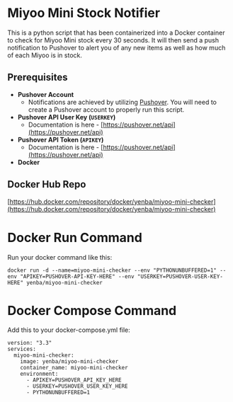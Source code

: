 # Miyoo Mini Stock Notifier

This is a python script that has been containerized into a Docker container to check for Miyoo Mini stock every 30 seconds. It will then send a push notification to Pushover to alert you of any new items as well as how much of each Miyoo is in stock.

## Prerequisites

- **Pushover Account**
    - Notifications are achieved by utilizing [Pushover](https://pushover.net/). You will need to create a Pushover account to properly run this script.
- **Pushover API User Key (`USERKEY`)**
    - Documentation is here - [https://pushover.net/api](https://pushover.net/api)
- **Pushover API Token (`APIKEY`)**
    - Documentation is here - [https://pushover.net/api](https://pushover.net/api)
- **Docker**

## Docker Hub Repo

[https://hub.docker.com/repository/docker/yenba/miyoo-mini-checker](https://hub.docker.com/repository/docker/yenba/miyoo-mini-checker)

# **Docker Run Command**

Run your docker command like this:

```docker 
docker run -d --name=miyoo-mini-checker --env "PYTHONUNBUFFERED=1" --env "APIKEY=PUSHOVER-API-KEY-HERE" --env "USERKEY=PUSHOVER-USER-KEY-HERE" yenba/miyoo-mini-checker
```

# **Docker Compose Command**

Add this to your docker-compose.yml file:

```docker
version: "3.3"
services:
  miyoo-mini-checker:
    image: yenba/miyoo-mini-checker
    container_name: miyoo-mini-checker
    environment:
      - APIKEY=PUSHOVER_API_KEY_HERE
      - USERKEY=PUSHOVER_USER_KEY_HERE
      - PYTHONUNBUFFERED=1
```

